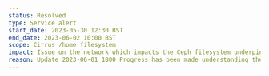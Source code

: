 ```yaml
---
status: Resolved
type: Service alert
start_date: 2023-05-30 12:30 BST
end_date: 2023-06-02 10:00 BST
scope: Cirrus /home filesystem
impact: Issue on the network which impacts the Ceph filesystem underpinning /home on Cirrus. /home is currently unavailable to users. 
reason: Update 2023-06-01 1800 Progress has been made understanding the complex issues and the vendor and our systems team belive that we will be able to restore a stable network tomorrow. Once we have validation of a stable network we will restore the Cirrus /home filesystem.  
---
```


